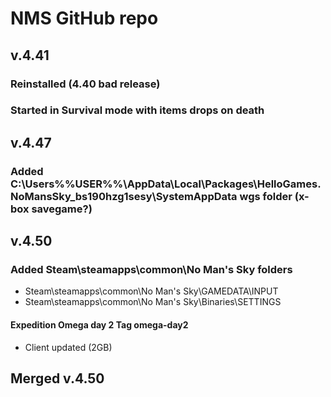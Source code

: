 # NMS GitHub repo

## v.4.41
### Reinstalled (4.40 bad release)
### Started in Survival mode with items drops on death

## v.4.47
### Added C:\Users\%%USER%%\AppData\Local\Packages\HelloGames.NoMansSky_bs190hzg1sesy\SystemAppData wgs folder (x-box savegame?)

## v.4.50
### Added Steam\steamapps\common\No Man's Sky folders
- Steam\steamapps\common\No Man's Sky\GAMEDATA\INPUT
- Steam\steamapps\common\No Man's Sky\Binaries\SETTINGS
#### Expedition Omega day 2 Tag omega-day2
- Client updated (2GB)

## Merged v.4.50
